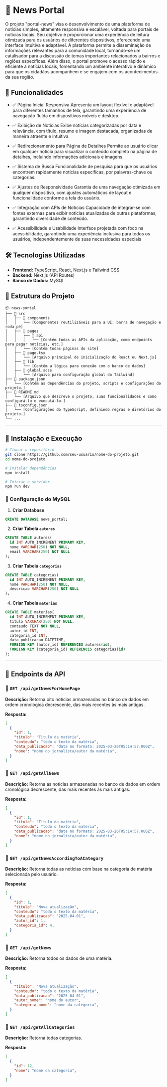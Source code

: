 # 📌 News Portal

O projeto "portal-news" visa o desenvolvimento de uma plataforma de notícias simples, altamente responsiva e escalável, voltada para portais de notícias locais. Seu objetivo é proporcionar uma experiência de leitura otimizada para os usuários de diferentes dispositivos, oferecendo uma interface intuitiva e adaptável. A plataforma permite a disseminação de informações relevantes para a comunidade local, tornando-se um catalisador para a discussão de temas importantes relacionados a bairros e regiões específicas. Além disso, o portal promove o acesso rápido e eficiente a notícias locais, fomentando um ambiente interativo e dinâmico para que os cidadãos acompanhem e se engajem com os acontecimentos da sua região.

## 🚀 Funcionalidades

- ✅ Página Inicial Responsiva
Apresenta um layout flexível e adaptável para diferentes tamanhos de tela, garantindo uma experiência de navegação fluída em dispositivos móveis e desktop.

- ✅ Exibição de Notícias
Exibe notícias categorizadas por data e relevância, com título, resumo e imagem destacada, organizadas de maneira atraente e intuitiva.

- ✅ Redirecionamento para Página de Detalhes
Permite ao usuário clicar em qualquer notícia para visualizar o conteúdo completo na página de detalhes, incluindo informações adicionais e imagens.

- ✅ Sistema de Busca
Funcionalidade de pesquisa para que os usuários encontrem rapidamente notícias específicas, por palavras-chave ou categorias.

- ✅ Ajustes de Responsividade
Garantia de uma navegação otimizada em qualquer dispositivo, com ajustes automáticos de layout e funcionalidade conforme a tela do usuário.

- ✅ Integração com APIs de Notícias
Capacidade de integrar-se com fontes externas para exibir notícias atualizadas de outras plataformas, garantindo diversidade de conteúdo.

- ✅ Acessibilidade e Usabilidade
Interface projetada com foco na acessibilidade, garantindo uma experiência inclusiva para todos os usuários, independentemente de suas necessidades especiais

## 🛠 Tecnologias Utilizadas

- **Frontend:** TypeScript, React, Next.js e Tailwind CSS
- **Backend:** Next.js (API Routes)
- **Banco de Dados:** MySQL

## 📂 Estrutura do Projeto

```
📦 news-portal
├── 📁 src
│   ├── 📁 components
│   │   └── [Componentes reutilizáveis para a UI: barra de navegação e roda pé]
│   ├── 📁 pages
│   │   ├── 📁 api
│   │   │   └── [Contém todas as APIs da aplicação, como endpoints para pegar notícias, etc.]
│   │   └── [Contém todas páginas do site]
│   ├── 📄 page.tsx
│   │   └── [Arquivo principal de inicialização do React ou Next.js]
│   ├── 📁 lib
│   │   └── [Contém a lógica para conexão com o banco de dados]
│   ├── 📄 global.scss
│   │   └── [Arquivo para configuração global do Tailwind]
├── 📄 package.json
│   └── [Contém as dependências do projeto, scripts e configurações do projeto.]
├── 📄 README.md
│   └── [Arquivo que descreve o projeto, suas funcionalidades e como configurá-lo e executá-lo.]
├── 📄 tsconfig.json
│   └── [Configurações do TypeScript, definindo regras e diretórios do projeto.]
└── ...
```

---

## 🚀 Instalação e Execução

```bash
# Clonar o repositório
git clone https://github.com/seu-usuario/nome-do-projeto.git
cd nome-do-projeto

# Instalar dependências
npm install

# Iniciar o servidor
npm run dev
```

### 🔧 Configuração do MySQL

1. **Criar Database**

```sql
CREATE DATABASE news_portal;
```

2. **Criar Tabela `autores`**

```sql
CREATE TABLE autores(
  id INT AUTO_INCREMENT PRIMARY KEY,
  nome VARCHAR(250) NOT NULL,
  email VARCHAR(250) NOT NULL
);
```

3. **Criar Tabela `categorias`**

```sql
CREATE TABLE categorias(
  id INT AUTO_INCREMENT PRIMARY KEY,
  nome VARCHAR(250) NOT NULL,
  descricao VARCHAR(250) NOT NULL
);
```

4. **Criar Tabela `materias`**

```sql
CREATE TABLE materias(
  id INT AUTO_INCREMENT PRIMARY KEY,
  titulo VARCHAR(250) NOT NULL,
  conteudo TEXT NOT NULL,
  autor_id INT,
  categoria_id INT,
  data_publicacao DATETIME,
  FOREIGN KEY (autor_id) REFERENCES autores(id),
  FOREIGN KEY (categoria_id) REFERENCES categorias(id)
);
```

---
## 📡 Endpoints da API

### 🔹 `GET /api/getNewsForHomePage`
**Descrição:** Retorna oito notícias armazenadas no banco de dados em ordem cronológica decrescente, das mais recentes às mais antigas.

**Resposta:**
```json
[
  {
    "id": 1,
    "titulo": "Título da matéria",
    "conteudo": "todo o texto da matéria",
    "data_publicacao": "data no formato: 2025-03-26T05:14:57.000Z",
    "nome": "nome do jornalista/autor da matéria",
  }
]
```

### 🔹 `GET /api/getAllNews`
**Descrição:** Retorna as notícias armazenadas no banco de dados em ordem cronológica decrescente, das mais recentes às mais antigas.

**Resposta:**
```json
[
  {
    "id": 1,
    "titulo": "Título da matéria",
    "conteudo": "todo o texto da matéria",
    "data_publicacao": "data no formato: 2025-03-26T05:14:57.000Z",
    "nome": "nome do jornalista/autor da matéria",
  }
]
```

### 🔹 `GET /api/getNewsAccordingToACategory`
**Descrição:** Retorna todas as notícias com base na categoria de matéria selecionada pelo usuário.

**Resposta:**
```json
[
  {
    "id": 1,
    "titulo": "Nova atualização",
    "conteudo": "todo o texto da matéria",
    "data_publicacao": "2025-04-01",
    "autor_id": 1,
    "categoria_id": 4,  
  }
]
```

### 🔹 `GET /api/getNews`
**Descrição:** Retorna todos os dados de uma matéria.

**Resposta:**
```json
[
  {
    "titulo": "Nova atualização",
    "conteudo": "todo o texto da matéria",
    "data_publicacao": "2025-04-01",
    "autor_nome": "nome do autor",
    "categoria_nome": "nome da categoria",
  }
]
```

### 🔹 `GET /api/getAllCategories`
**Descrição:** Retorna todas categorias.

**Resposta:**
```json
[
  {
    "id": 12,
    "nome": "nome da categoria",
  }
]
```
